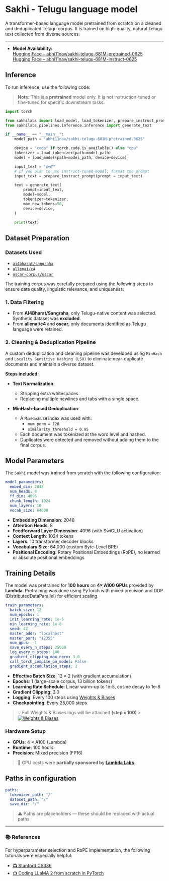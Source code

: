 # Sakhi - Telugu language model

A transformer-based language model pretrained from scratch on a cleaned and deduplicated Telugu corpus. It is trained on high-quality, natural Telugu text collected from diverse sources.

---

- **Model Availability:**  
  [Hugging Face – abhi11nav/sakhi-telugu-681M-pretrained-0625](https://huggingface.co/abhi11nav/sakhi-telugu-681M-pretrained-0625)  
  [Hugging Face – abhi11nav/sakhi-telugu-681M-instruct-0625](https://huggingface.co/abhi11nav/sakhi-telugu-681M-instruct-0625)

## Inference

To run inference, use the following code:

> **Note:** This is a **pretrained** model only. It is not instruction-tuned or fine-tuned for specific downstream tasks.

```python
import torch

from sakhilabs import load_model, load_tokenizer, prepare_instruct_prompt
from sakhilabs.pipelines.inference.inference import generate_text

if __name__ == "__main__":
    model_path = "abhi11nav/sakhi-telugu-681M-pretrained-0625"

    device = "cuda" if torch.cuda.is_available() else "cpu"
    tokenizer = load_tokenizer(path=model_path)
    model = load_model(path=model_path, device=device)

    input_text = "హలో"
    # If you plan to use instruct-tuned-model; format the prompt
    input_text = prepare_instruct_prompt(prompt = input_text)

    text = generate_text(
        prompt=input_text,
        model=model,
        tokenizer=tokenizer,
        max_new_tokens=50,
        device=device,
    )

    print(text)
```

## Dataset Preparation

### Datasets Used

- [`ai4bharat/sangraha`](https://huggingface.co/datasets/ai4bharat/sangraha)
- [`allenai/c4`](https://huggingface.co/datasets/allenai/c4)
- [`oscar-corpus/oscar`](https://huggingface.co/datasets/oscar-corpus/oscar)

The training corpus was carefully prepared using the following steps to ensure data quality, linguistic relevance, and uniqueness:

### 1. Data Filtering

- From **AI4Bharat/Sangraha**, only Telugu-native content was selected. Synthetic dataset was **excluded**.
- From **allenai/c4** and **oscar**, only documents identified as Telugu language were retained.

### 2. Cleaning & Deduplication Pipeline

A custom deduplication and cleaning pipeline was developed using `MinHash` and `Locality Sensitive Hashing (LSH)` to eliminate near-duplicate documents and maintain a diverse dataset.

**Steps included:**

- **Text Normalization**:

  - Stripping extra whitespaces.
  - Replacing multiple newlines and tabs with a single space.

- **MinHash-based Deduplication**:
  - A `MinHashLSH` index was used with:
    - `num_perm = 128`
    - `similarity_threshold = 0.95`
  - Each document was tokenized at the word level and hashed.
  - Duplicates were detected and removed without adding them to the final corpus.

## Model Parameters

The `Sakhi` model was trained from scratch with the following configuration:

```yaml
model_parameters:
  embed_dim: 2048
  num_heads: 8
  ff_dim: 4096
  chunk_length: 1024
  num_layers: 10
  vocab_size: 64000
```

- **Embedding Dimension**: 2048
- **Attention Heads**: 8
- **Feedforward Layer Dimension**: 4096 (with SwiGLU activation)
- **Context Length**: 1024 tokens
- **Layers**: 10 transformer decoder blocks
- **Vocabulary Size**: 64,000 (custom Byte-Level BPE)
- **Positional Encoding:** Rotary Positional Embeddings (RoPE), no learned or absolute positional embeddings

## Training Details

The model was pretrained for **100 hours** on **4× A100 GPUs** provided by **Lambda**. Pretraining was done using PyTorch with mixed precision and DDP (DistributedDataParallel) for efficient scaling.

```yaml
train_parameters:
  batch_size: 12
  num_epochs: 1
  init_learning_rate: 1e-5
  min_learning_rate: 1e-8
  seed: 42
  master_addr: "localhost"
  master_port: "12355"
  num_gpus: -1
  save_every_n_steps: 25000
  log_every_n_steps: 100
  gradient_clipping_max_norm: 3.0
  call_torch_compile_on_model: False
  gradient_accumulation_steps: 2
```

- **Effective Batch Size**: 12 × 2 (with gradient accumulation)
- **Epochs**: 1 (large-scale corpus, 13 billion tokens)
- **Learning Rate Schedule**: Linear warm-up to 1e-5, cosine decay to 1e-8
- **Gradient Clipping**: 3.0
- **Logging**: Every 100 steps using [Weights & Biases](https://wandb.ai/)
- **Checkpointing**: Every 25,000 steps

> 💡 Full Weights & Biases logs will be attached **(step x 100)** > [![Weights & Biases](https://img.shields.io/badge/Weights_%26_Biases-Project-blue)](https://api.wandb.ai/links/abhi11nav/g9oatq0u)

### Hardware Setup

- **GPUs**: 4 × A100 (Lambda)
- **Runtime**: 100 hours
- **Precision**: Mixed precision (FP16)

> 🚀 GPU costs were **partially sponsored by [Lambda Labs](https://lambdalabs.com/)**.

## Paths in configuration

```yaml
paths:
  tokenizer_path: "/"
  dataset_path: "/"
  save_dir: "/"
```

> ⚠️ Paths are placeholders — these should be replaced with actual paths

---

### 📚 References

For hyperparameter selection and RoPE implementation, the following tutorials were especially helpful:

- [📺 Stanford CS336](https://youtu.be/SQ3fZ1sAqXI?si=gymL4yFS60TkO8PY)
- [📺 Coding LLaMA 2 from scratch in PyTorch](https://youtu.be/oM4VmoabDAI?si=wfGdbLlfaJqJbR99)
